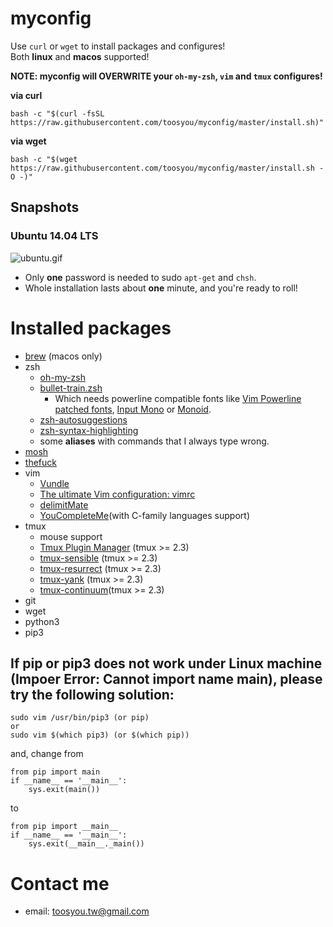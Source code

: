 # myconfig
Use `curl` or `wget` to install packages and configures!  
Both **linux** and **macos** supported!  
  
**NOTE: myconfig will OVERWRITE your `oh-my-zsh`, `vim` and `tmux` configures!**
  
**via curl**
```shell
bash -c "$(curl -fsSL https://raw.githubusercontent.com/toosyou/myconfig/master/install.sh)"
```
  
**via wget**  
```shell
bash -c "$(wget https://raw.githubusercontent.com/toosyou/myconfig/master/install.sh -O -)"
```

## Snapshots
### Ubuntu 14.04 LTS
![ubuntu.gif](https://github.com/toosyou/myconfig/blob/master/ubuntu.gif)  
- Only **one** password is needed to sudo `apt-get` and `chsh`.  
- Whole installation lasts about **one** minute, and you're ready to roll!  

# Installed packages
- [brew](https://brew.sh/) (macos only)
- zsh  
    - [oh-my-zsh](https://github.com/robbyrussell/oh-my-zsh)  
    - [bullet-train.zsh](https://github.com/caiogondim/bullet-train.zsh)  
      - Which needs powerline compatible fonts like [Vim Powerline patched fonts](https://github.com/Lokaltog/powerline-fonts), [Input Mono](http://input.fontbureau.com/) or [Monoid](http://larsenwork.com/monoid/).  
    - [zsh-autosuggestions](https://github.com/zsh-users/zsh-autosuggestions)  
    - [zsh-syntax-highlighting](https://github.com/zsh-users/zsh-syntax-highlighting)  
    - some **aliases** with commands that I always type wrong.  
- [mosh](https://mosh.org/)
- [thefuck](https://github.com/nvbn/thefuck)
- vim  
    - [Vundle](https://github.com/VundleVim/Vundle.vim)  
    - [The ultimate Vim configuration: vimrc](https://github.com/amix/vimrc)  
    - [delimitMate](https://github.com/Raimondi/delimitMate)  
    - [YouCompleteMe](https://github.com/Valloric/YouCompleteMe)(with C-family languages support)
- tmux  
    - mouse support  
    - [Tmux Plugin Manager](https://github.com/tmux-plugins/tpm) (tmux >= 2.3)  
    - [tmux-sensible](https://github.com/tmux-plugins/tmux-sensible) (tmux >= 2.3)  
    - [tmux-resurrect](https://github.com/tmux-plugins/tmux-resurrect) (tmux >= 2.3)  
    - [tmux-yank](https://github.com/tmux-plugins/tmux-yank) (tmux >= 2.3)  
    - [tmux-continuum](https://github.com/tmux-plugins/tmux-continuum)(tmux >= 2.3)  
- git
- wget
- python3
- pip3

## If pip or pip3 does not work under Linux machine (Impoer Error: Cannot import name main), please try the following solution:
```
sudo vim /usr/bin/pip3 (or pip)
or
sudo vim $(which pip3) (or $(which pip))
```

and, change from
```
from pip import main
if __name__ == '__main__':
    sys.exit(main())
```

to 

```
from pip import __main__
if __name__ == '__main__':
    sys.exit(__main__._main())
```

# Contact me
- email: toosyou.tw@gmail.com
